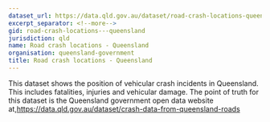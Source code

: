 ```yaml
---
dataset_url: https://data.qld.gov.au/dataset/road-crash-locations-queensland
excerpt_separator: <!--more-->
gid: road-crash-locations---queensland
jurisdiction: qld
name: Road crash locations - Queensland
organisation: queensland-government
title: Road crash locations - Queensland
---
```


This dataset shows the position of vehicular crash incidents in Queensland. This includes fatalities, injuries and vehicular damage. The point of truth for this dataset is the Queensland government open data website at,https://data.qld.gov.au/dataset/crash-data-from-queensland-roads